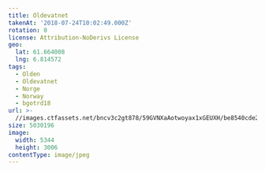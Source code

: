 ```yaml
---
title: Oldevatnet
takenAt: '2018-07-24T10:02:49.000Z'
rotation: 0
license: Attribution-NoDerivs License
geo:
  lat: 61.664008
  lng: 6.814572
tags:
  - Olden
  - Oldevatnet
  - Norge
  - Norway
  - bgotrd18
url: >-
  //images.ctfassets.net/bncv3c2gt878/59GVNXaAotwoyax1xGEUXH/be8540cde2c3d2bcf4010d1c7ed60091/oldevatnet_42051142560_o
size: 5030196
image:
  width: 5344
  height: 3006
contentType: image/jpeg
---
```



